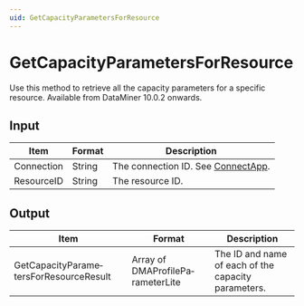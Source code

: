```yaml
---
uid: GetCapacityParametersForResource
---
```


# GetCapacityParametersForResource

Use this method to retrieve all the capacity parameters for a specific resource. Available from DataMiner 10.0.2 onwards.

## Input

| Item       | Format | Description                                          |
|------------|--------|------------------------------------------------------|
| Connection | String | The connection ID. See [ConnectApp](xref:ConnectApp). |
| ResourceID | String | The resource ID.                                     |

## Output

| Item                                    | Format                            | Description                                         |
|-----------------------------------------|-----------------------------------|-----------------------------------------------------|
| GetCapacityParame­tersForResourceResult | Array of DMAProfilePa­rameterLite | The ID and name of each of the capacity parameters. |
